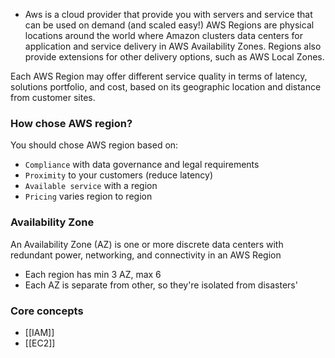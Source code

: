 - Aws is a cloud provider that provide you with servers and service that can be used on demand (and scaled easy!)
AWS Regions are physical locations around the world where Amazon clusters data centers for application and service delivery in AWS Availability Zones. Regions also provide extensions for other delivery options, such as AWS Local Zones.

Each AWS Region may offer different service quality in terms of latency, solutions portfolio, and cost, based on its geographic location and distance from customer sites.

### How chose AWS region?
You should chose AWS region based on:
- `Compliance` with data governance and legal requirements
- `Proximity` to your customers (reduce latency)
- `Available service` with a region
- `Pricing` varies region to region

### Availability Zone
An Availability Zone (AZ) is one or more discrete data centers with redundant power, networking, and connectivity in an AWS Region
- Each region has min 3 AZ, max 6
- Each AZ is separate from other, so they're isolated from disasters'

### Core concepts
- [[IAM]]
- [[EC2]]